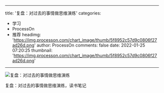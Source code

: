 
---
title: '复盘：对过去的事情做思维演练'
categories: 
 - 学习
 - ProcessOn
 - 推荐
headimg: 'https://img.processon.com/chart_image/thumb/5f8952c57d9c0806f27ad26d.png'
author: ProcessOn
comments: false
date: 2022-01-25 07:20:25
thumbnail: 'https://img.processon.com/chart_image/thumb/5f8952c57d9c0806f27ad26d.png'
---

<div>   
<img class="thumb" alt="复盘：对过去的事情做思维演练" src="https://img.processon.com/chart_image/thumb/5f8952c57d9c0806f27ad26d.png" referrerpolicy="no-referrer">
<p>复盘：对过去的事情做思维演练，读书笔记</p>  
</div>
            